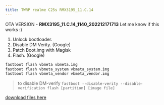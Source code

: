 ```yaml
---
title: TWRP realme C25s RMX3195_11.C.14
---
```


OTA VERSION - **RMX3195_11.C.14_1140_202212171713**
Let me know if this works :)

1. Unlock bootloader.
2. Disable DM Verity. (Google)
3. Patch Boot.img with Magisk
4. Flash. (Google)

```bash
fastboot flash vbmeta vbmeta.img
fastboot flash vbmeta_system vbmeta_system.img
fastboot flash vbmeta_vendor vbmeta_vendor.img
```

> to disable DM-verify `fastboot --disable-verity --disable-verification flash [partition] [image file]`

[download files here](https://github.com/dimaslanjaka/android-engineer/tree/master/realme-c25s/twrp/C.14)